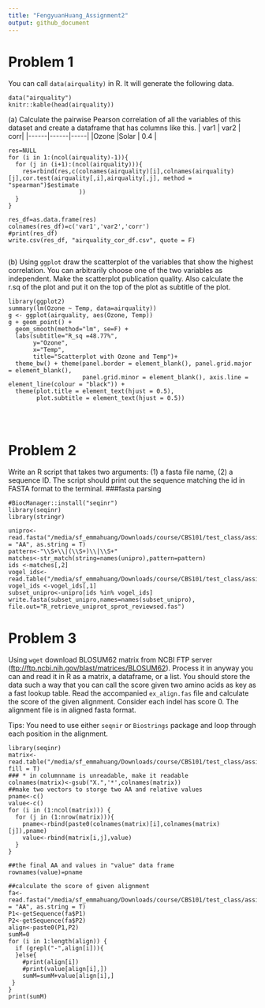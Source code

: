 ```yaml
---
title: "FengyuanHuang_Assignment2"
output: github_document
---
```

# Problem 1
You can call `data(airquality)` in R. It will generate the following data.
```{r}
data("airquality")
knitr::kable(head(airquality))
```
(a) Calculate the pairwise Pearson correlation of all the variables of this dataset and create a dataframe that has columns like this.
| var1 | var2 | corr|
|------|------|-----|
|Ozone |Solar | 0.4 |
```{r}
res=NULL
for (i in 1:(ncol(airquality)-1)){
  for (j in (i+1):(ncol(airquality))){
    res=rbind(res,c(colnames(airquality)[i],colnames(airquality)[j],cor.test(airquality[,i],airquality[,j], method = "spearman")$estimate
                    ))
  }
}
      
res_df=as.data.frame(res)
colnames(res_df)=c('var1','var2','corr')
#print(res_df)
write.csv(res_df, "airquality_cor_df.csv", quote = F)
 
```

(b) Using `ggplot` draw the scatterplot of the variables that show the highest correlation. You can arbitrarily choose one of the two variables as independent. Make the scatterplot publication quality. Also calculate the r.sq of the plot and put it on the top of the plot as subtitle of the plot. 
```{r}
library(ggplot2)
summary(lm(Ozone ~ Temp, data=airquality))
g <- ggplot(airquality, aes(Ozone, Temp))
g + geom_point() + 
  geom_smooth(method="lm", se=F) +
  labs(subtitle="R_sq =48.77%", 
       y="Ozone", 
       x="Temp", 
       title="Scatterplot with Ozone and Temp")+
  theme_bw() + theme(panel.border = element_blank(), panel.grid.major = element_blank(),
                     panel.grid.minor = element_blank(), axis.line = element_line(colour = "black")) + 
  theme(plot.title = element_text(hjust = 0.5),
        plot.subtitle = element_text(hjust = 0.5))
                     

       
```

# Problem 2
Write an R script that takes two arguments: (1) a fasta file name, (2) a sequence ID. The script should print out the sequence matching the id in FASTA format to the terminal.
###fasta parsing
```{r}
#BiocManager::install("seqinr")
library(seqinr)
library(stringr)

unipro<- read.fasta("/media/sf_emmahuang/Downloads/course/CBS101/test_class/assignment2/uniprot_sprot.fasta.gz",seqtype = "AA", as.string = T)
pattern<-"\\S+\\|(\\S+)\\|\\S+"
matches<-str_match(string=names(unipro),pattern=pattern)
ids <-matches[,2]
vogel_ids<-read.table("/media/sf_emmahuang/Downloads/course/CBS101/test_class/assignment2/reviewed.txt")
vogel_ids <-vogel_ids[,1]
subset_unipro<-unipro[ids %in% vogel_ids]
write.fasta(subset_unipro,names=names(subset_unipro), file.out="R_retrieve_uniprot_sprot_reviewsed.fas")
```
# Problem 3

Using `wget` download BLOSUM62 matrix from NCBI FTP server (ftp://ftp.ncbi.nih.gov/blast/matrices/BLOSUM62). Process it in anyway you can and read it in R as a matrix, a dataframe, or a list. You should store the data such a way that you can call the score given two amino acids as key as a fast lookup table. Read the accompanied `ex_align.fas` file and calculate the score of the given alignment. Consider each indel has score 0. The alignment file is in aligned fasta format.

Tips: You need to use either `seqnir` or `Biostrings` package and loop through each position in the alignment. 
```{r}
library(seqinr)
matrix<-read.table("/media/sf_emmahuang/Downloads/course/CBS101/test_class/assignment2/BLOSUM62", fill = T)
### * in columnname is unreadable, make it readable
colnames(matrix)<-gsub("X.",'*',colnames(matrix))
##make two vectors to storge two AA and relative values
pname<-c()
value<-c()
for (i in (1:ncol(matrix))) {
  for (j in (1:nrow(matrix))){
    pname<-rbind(paste0(colnames(matrix)[i],colnames(matrix)[j]),pname)
    value<-rbind(matrix[i,j],value)
  }
}

##the final AA and values in "value" data frame 
rownames(value)=pname

##calculate the score of given alignment
fa<- read.fasta("/media/sf_emmahuang/Downloads/course/CBS101/test_class/assignment2/ex_align.fas",seqtype = "AA", as.string = T)
P1<-getSequence(fa$P1)
P2<-getSequence(fa$P2)
align<-paste0(P1,P2)
sumM=0
for (i in 1:length(align)) {
  if (grepl("-",align[i])){
  }else{
    #print(align[i])
    #print(value[align[i],])
    sumM=sumM+value[align[i],]
 }
}
print(sumM)

```




